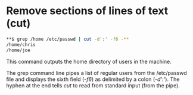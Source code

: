 # Remove sections of lines of text (cut)
```bash
**$ grep /home /etc/passwd | cut -d':' -f6 -**
/home/chris
/home/joe
```

This command outputs the home directory of users in the machine.

The grep command line pipes a list of regular users from the /etc/passwd file and displays the sixth field (*-f6*) as delimited by a colon (*-d':'*). The hyphen at the end tells *cut* to read from standard input (from the pipe).